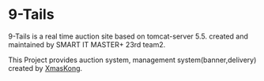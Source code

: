 9-Tails
=======

9-Tails is a real time auction site based on tomcat-server 5.5.
created and maintained by SMART IT MASTER+ 23rd team2.

This Project provides auction system, management system(banner,delivery)
created by <a href="http://kr.linkedin.com/in/xmaskong">XmasKong</a>.